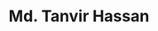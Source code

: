 ---
order: 7

title: "Md. Tanvir Hassan"

draft: false

bg_image: "images/backgrounds/page-title.jpg"

image: "images/executives/tanvir-saad.webp"

designation: "Assistant General Secretary (Technical)"

contact:
  # contact item loop
  - name : "saad7557.5775a@gmail.com"
    icon : "ti-email" # icon pack : https://themify.me/themify-icons
    link : "mailto:saad7557.5775a@gmail.com"

  # contact item loop
  - name : "Md. Tanvir Hassan"
    icon : "ti-facebook" # icon pack : https://themify.me/themify-icons
    link : "#"

  # contact item loop
  - name : "IEEE ID: "
    icon : "ti-world" # icon pack : https://themify.me/themify-icons
    link : "#"

# type
type: "executives"
---